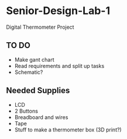 # Senior-Design-Lab-1
Digital Thermometer Project

## TO DO
* Make gant chart
* Read requirements and split up tasks
* Schematic?

## Needed Supplies
* LCD
* 2 Buttons
* Breadboard and wires
* Tape
* Stuff to make a thermometer box (3D print?)
  

